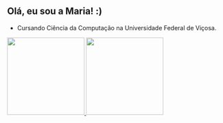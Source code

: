 ## Olá, eu sou a Maria! :)
 - Cursando Ciência da Computação na Universidade Federal de Viçosa.

<div>
  <a href="https://github.com/lacerdamadu">
  <img height="180em" src="https://github--readme-stats--vercel.app/api?username=lacerdamadu&show_icons=true&theme_radical&include_all_commits=true"/>
  <img height="180em" src="https://github--readme-stats--verce.app/api/top-langs/?username=lacerdamadu&layout=compact&langs_count=16&theme_radical"/>
</div>

